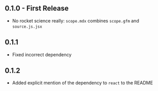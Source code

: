 ## 0.1.0 - First Release
* No rocket science really: `scope.mdx` combines `scope.gfm` and `source.js.jsx`
## 0.1.1
* Fixed incorrect dependency
## 0.1.2
* Added explicit mention of the dependency to `react` to the README
